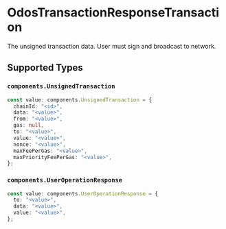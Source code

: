 # OdosTransactionResponseTransaction

The unsigned transaction data. User must sign and broadcast to network.


## Supported Types

### `components.UnsignedTransaction`

```typescript
const value: components.UnsignedTransaction = {
  chainId: "<id>",
  data: "<value>",
  from: "<value>",
  gas: null,
  to: "<value>",
  value: "<value>",
  nonce: "<value>",
  maxFeePerGas: "<value>",
  maxPriorityFeePerGas: "<value>",
};
```

### `components.UserOperationResponse`

```typescript
const value: components.UserOperationResponse = {
  to: "<value>",
  data: "<value>",
  value: "<value>",
};
```

